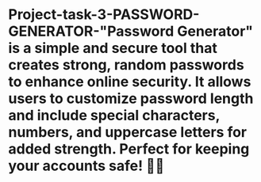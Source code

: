 # Project-task-3-PASSWORD-GENERATOR-"Password Generator" is a simple and secure tool that creates strong, random passwords to enhance online security. It allows users to customize password length and include special characters, numbers, and uppercase letters for added strength. Perfect for keeping your accounts safe! 🔐🚀



